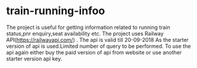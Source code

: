 # train-running-infoo
The project is useful for getting information related to running train status,pnr enquiry,seat availability etc.
The project uses Railway API(https://railwayapi.com/) . 
The api is valid till 20-09-2018
As the starter version of api is used.Limited number of query to be performed.
To use the api again either buy the paid version of api from website or use another starter version api key.


